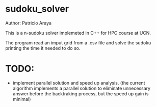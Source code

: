 # sudoku_solver

Author: Patricio Araya

This is a n-sudoku solver implemeted in C++ for HPC course at UCN.

The program read an imput grid from a .csv file and solve the sudoku printing the time it needed to do so.

# TODO:
  - implement parallel solution and speed up analysis.
(the current algorithm implements a parallel solution to eliminate unnecessary answer before the backtraking process, but the speed up gain is minimal)




